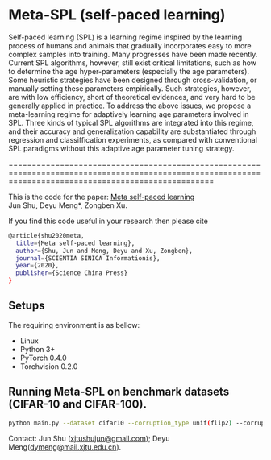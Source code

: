 # Meta-SPL (self-paced learning)

Self-paced learning (SPL) is a learning regime inspired by the learning process of humans and animals that gradually incorporates easy to more complex samples into training. Many progresses have been made recently. Current SPL algorithms, however, still exist critical limitations, such as how to determine the age hyper-parameters (especially the age parameters). Some heuristic strategies have been designed through cross-validation, or manually setting these parameters empirically. Such strategies, however, are with low efficiency, short of theoretical evidences, and very hard to be generally applied in practice. To address the above issues, we propose a meta-learning regime for adaptively learning age parameters involved in SPL. Three kinds of typical SPL algorithms are integrated into this regime, and their accuracy and generalization capability are substantiated through regression and classiffication experiments, as compared with conventional SPL paradigms without this adaptive age parameter tuning strategy.

========================================================================================================================================================


This is the code for the paper:
[Meta self-paced learning](http://engine.scichina.com/publisher/scp/journal/SSI/50/6/10.1360/SSI-2020-0005?slug=fulltext)  
Jun Shu, Deyu Meng*, Zongben Xu. 

If you find this code useful in your research then please cite  
```bash
@article{shu2020meta,
  title={Meta self-paced learning},
  author={Shu, Jun and Meng, Deyu and Xu, Zongben},
  journal={SCIENTIA SINICA Informationis},
  year={2020},
  publisher={Science China Press}
}
``` 


## Setups
The requiring environment is as bellow:  

- Linux 
- Python 3+
- PyTorch 0.4.0 
- Torchvision 0.2.0


## Running Meta-SPL on benchmark datasets (CIFAR-10 and CIFAR-100).
```bash
python main.py --dataset cifar10 --corruption_type unif(flip2) --corruption_prob 0.4
```



Contact: Jun Shu (xjtushujun@gmail.com); Deyu Meng(dymeng@mail.xjtu.edu.cn).
